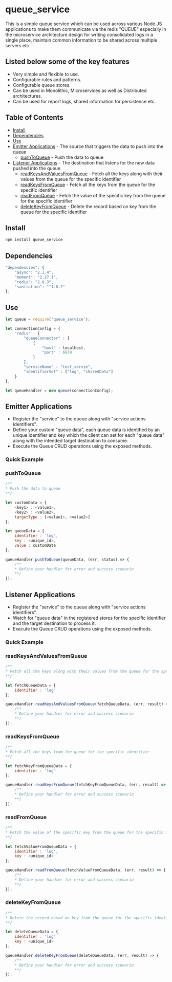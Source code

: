 # queue_service


This is a simple queue service which can be used across various Node.JS applications to make them communicate via the redis "QUEUE" especially in the microservice architecture design for writing consolidated logs in a single place, maintain common information to be shared across multiple servers etc.

## Listed below some of the key features

- Very simple and flexible to use.
- Configurable rules and patterns.
- Configurable queue stores.
- Can be used in Monolithic, Microservices as well as Distributed architectures.
- Can be used for report logs, shared information for persistence etc.

## Table of Contents
- [Install](#install)
- [Dependencies](#dependencies)
- [Use](#use)
- [Emitter Applications](#emitter-applications) - The source that triggers the data to push into the queue
  - [pushToQueue](#pushtoqueue) - Push the data to queue
- [Listener Applications](#listener-applications) - The destination that listens for the new data pushed into the queue
  - [readKeysAndValuesFromQueue](#readkeysandvaluesfromqueue) - Fetch all the keys along with their values from the queue for the specific identifier
  - [readKeysFromQueue](#readkeysfromqueue) - Fetch all the keys from the queue for the specific identifier
  - [readFromQueue](#readfromqueue) - Fetch the value of the specific key from the queue for the specific identifier
  - [deleteKeyFromQueue](#deletekeyfromqueue) - Delete the record based on key from the queue for the specific identifier

## Install

```javascript
npm install queue_service
```

## Dependencies

```javascript
"dependencies": {
    "async": "2.1.4",
    "moment": "2.17.1",
    "redis": "2.6.3",
    "sanitation": "^1.0.2"
};
```

## Use

```javascript
let queue = require('queue_service');

let connectionConfig = {
    "redis" : {
        "queueConnector" : [
            {
                "host" : localhost,
                "port" : 6679
            }
        ],
        "serviceName" : "test_servie",
        "identifierSet" : ["log", "sharedData"]
    }
};

let queueHandler = new queue(connectionConfig);
```

## Emitter Applications

- Register the "service" to the queue along with "service actions identifiers".
- Define your custom "queue data", each queue data is identified by an unique identifier and key which the client can set for each "queue data" along with the intended target destination to consume.
- Execute the Queue CRUD operations using the exposed methods.

### Quick Example

### pushToQueue

```javascript
/**
* Push the data to queue
**/

let customData = {
    <key1> : <value1>,
    <key2> : <value2>,
    targetType : [<value1>, <value2>]
};

let queueData = {
    identifier : 'log',
    key : <unique_id>,
    value : customData
};

queueHandler.pushToQueue(queueData, (err, status) => {
    /**
    * Define your handler for error and success scenario
    **/
});
```

## Listener Applications

- Register the "service" to the queue along with "service actions identifiers".
- Watch for "queue data" in the registered stores for the specific identifier and the target destination to process it.
- Execute the Queue CRUD operations using the exposed methods.

### Quick Example

### readKeysAndValuesFromQueue

```javascript
/**
* Fetch all the keys along with their values from the queue for the specific identifier
**/

let fetchQueueData = {
	identifier : 'log'
};

queueHandler.readKeysAndValuesFromQueue(fetchQueueData, (err, result) => {
    /**
    * Define your handler for error and success scenario
    **/
});
```

### readKeysFromQueue

```javascript
/**
* Fetch all the keys from the queue for the specific identifier
**/

let fetchKeyFromQueueData = {
	identifier : 'log'
};

queueHandler.readKeysFromQueue(fetchKeyFromQueueData, (err, result) => {
    /**
    * Define your handler for error and success scenario
    **/
});
```

### readFromQueue

```javascript
/**
* Fetch the value of the specific key from the queue for the specific identifier
**/

let fetchValueFromQueueData = {
	identifier : 'log',
	key : <unique_id>
};

queueHandler.readFromQueue(fetchValueFromQueueData, (err, result) => {
    /**
    * Define your handler for error and success scenario
    **/
});
```

### deleteKeyFromQueue

```javascript
/**
* Delete the record based on key from the queue for the specific identifier
**/

let deleteQueueData = {
	identifier : 'log'
	key : <unique_id>
};

queueHandler.deleteKeyFromQueue(deleteQueueData, (err, result) => {
    /**
    * Define your handler for error and success scenario
    **/
});
```